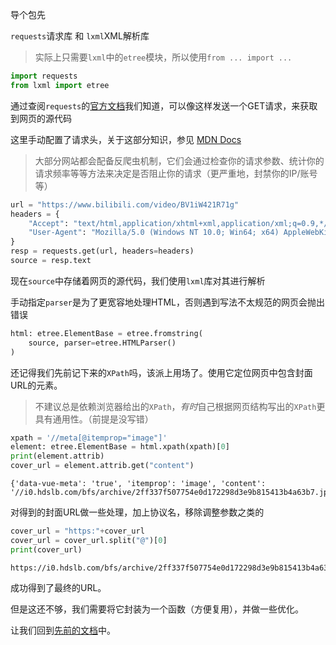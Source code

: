导个包先

`requests`请求库 和 `lxml`XML解析库

> 实际上只需要`lxml`中的`etree`模块，所以使用`from ... import ...`


```python
import requests
from lxml import etree
```

通过查阅`requests`的[官方文档](https://requests.readthedocs.io/en/latest/)我们知道，可以像这样发送一个GET请求，来获取到网页的源代码

这里手动配置了请求头，关于这部分知识，参见 [MDN Docs](https://developer.mozilla.org/zh-CN/docs/Web/HTTP/Headers)

> 大部分网站都会配备反爬虫机制，它们会通过检查你的请求参数、统计你的请求频率等等方法来决定是否阻止你的请求（更严重地，封禁你的IP/账号等）


```python
url = "https://www.bilibili.com/video/BV1iW421R71g"
headers = {
    "Accept": "text/html,application/xhtml+xml,application/xml;q=0.9,*/*;q=0.8",
    "User-Agent": "Mozilla/5.0 (Windows NT 10.0; Win64; x64) AppleWebKit/537.36 (KHTML, like Gecko) Chrome/96.0.4664.110 Safari/537.36",
}
resp = requests.get(url, headers=headers)
source = resp.text
```

现在`source`中存储着网页的源代码，我们使用`lxml`库对其进行解析

手动指定`parser`是为了更宽容地处理HTML，否则遇到写法不太规范的网页会抛出错误


```python
html: etree.ElementBase = etree.fromstring(
    source, parser=etree.HTMLParser()
)
```

还记得我们先前记下来的`XPath`吗，该派上用场了。使用它定位网页中包含封面URL的元素。

> 不建议总是依赖浏览器给出的`XPath`，*有时*自己根据网页结构写出的`XPath`更具有通用性。（前提是没写错）


```python
xpath = '//meta[@itemprop="image"]'
element: etree.ElementBase = html.xpath(xpath)[0]
print(element.attrib)
cover_url = element.attrib.get("content")
```

    {'data-vue-meta': 'true', 'itemprop': 'image', 'content': '//i0.hdslb.com/bfs/archive/2ff337f507754e0d172298d3e9b815413b4a63b7.jpg@100w_100h_1c.png'}
    

对得到的封面URL做一些处理，加上协议名，移除调整参数之类的


```python
cover_url = "https:"+cover_url
cover_url = cover_url.split("@")[0]
print(cover_url)
```

    https://i0.hdslb.com/bfs/archive/2ff337f507754e0d172298d3e9b815413b4a63b7.jpg
    

成功得到了最终的URL。

但是这还不够，我们需要将它封装为一个函数（方便复用），并做一些优化。

让我们回到[先前的文档](./2.2.2.2.1%20Proj-01.md#优化)中。
